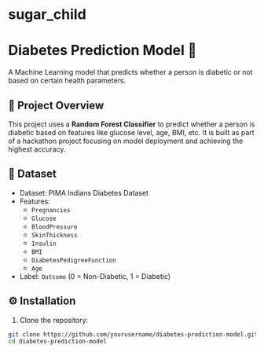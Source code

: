 # sugar_child
# Diabetes Prediction Model 🚀

A Machine Learning model that predicts whether a person is diabetic or not based on certain health parameters.

## 📌 Project Overview
This project uses a **Random Forest Classifier** to predict whether a person is diabetic based on features like glucose level, age, BMI, etc. It is built as part of a hackathon project focusing on model deployment and achieving the highest accuracy.

## 📁 Dataset
- Dataset: PIMA Indians Diabetes Dataset
- Features: 
  - `Pregnancies`
  - `Glucose`
  - `BloodPressure`
  - `SkinThickness`
  - `Insulin`
  - `BMI`
  - `DiabetesPedigreeFunction`
  - `Age`
- Label: `Outcome` (0 = Non-Diabetic, 1 = Diabetic)

## ⚙️ Installation

1. Clone the repository:
```bash
git clone https://github.com/yourusername/diabetes-prediction-model.git
cd diabetes-prediction-model
